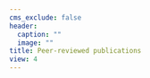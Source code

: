 ```yaml
---
cms_exclude: false
header:
  caption: ""
  image: ""
title: Peer-reviewed publications
view: 4
---
```

